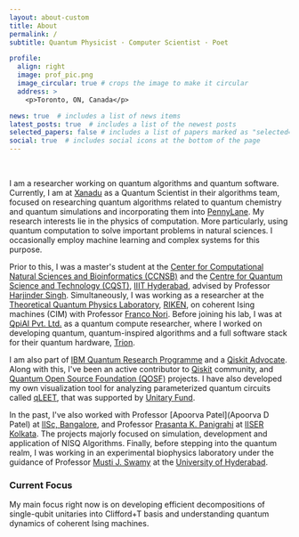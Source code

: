```yaml
---
layout: about-custom
title: About
permalink: /
subtitle: Quantum Physicist · Computer Scientist · Poet

profile:
  align: right
  image: prof_pic.png
  image_circular: true # crops the image to make it circular
  address: >
    <p>Toronto, ON, Canada</p>

news: true  # includes a list of news items
latest_posts: true  # includes a list of the newest posts
selected_papers: false # includes a list of papers marked as "selected={true}"
social: true  # includes social icons at the bottom of the page
---
```

<br>

I am a researcher working on quantum algorithms and quantum software. Currently, I am at [Xanadu](https://www.xanadu.ai/) as a Quantum Scientist in their algorithms team, focused on researching quantum algorithms related to quantum chemistry and quantum simulations and incorporating them into [PennyLane](https://pennylane.ai/). My research interests lie in the physics of computation. More particularly, using quantum computation to solve important problems in natural sciences. I occasionally employ machine learning and complex systems for this purpose. 

Prior to this, I was a master's student at the [Center for Computational Natural Sciences and Bioinformatics (CCNSB)](https://ccnsb.iiit.ac.in/) and the [Centre for Quantum Science and Technology (CQST)](https://cqst.iiit.ac.in/), [IIIT Hyderabad](http://iiit.ac.in), advised by Professor [Harjinder Singh](https://faculty.iiit.ac.in/~laltu/). Simultaneously, I was working as a researcher at the [Theoretical Quantum Physics Laboratory](https://www.riken.jp/en/research/labs/chief/theor_qtm_phys/), [RIKEN](https://www.riken.jp/en/), on coherent Ising machines (CIM) with Professor [Franco Nori](https://scholar.google.com/citations?user=SRUYLREAAAAJ&hl=en). Before joining his lab, I was at [QpiAI Pvt. Ltd.](https://qpiai.tech/) as a quantum compute researcher, where I worked on developing quantum, quantum-inspired algorithms and a full software stack for their quantum hardware, [Trion](https://qpiai.tech/QpiAiHardware).

I am also part of [IBM Quantum Research Programme](https://www.ibm.com/quantum-computing/) and a [Qiskit Advocate](https://qiskit.org/advocates/). Along with this, I've been an active contributor to [Qiskit](https://qiskit.org/) community, and [Quantum Open Source Foundation (QOSF)](https://qosf.org/) projects. I have also developed my own visualization tool for analyzing parameterized quantum circuits called [qLEET](https://github.com/QLemma/qleet/), that was supported by [Unitary Fund](https://www.unitary.fund). 
 
In the past, I've also worked with Professor [Apoorva Patel](Apoorva D Patel) at [IISc, Bangalore](http://iisc.ac.in/), and Professor [Prasanta K. Panigrahi](https://scholar.google.co.in/citations?user=sNq6fwwAAAAJ&hl=en) at [IISER Kolkata](http://iiserkol.ac.in/). The projects majorly focused on simulation, development and application of NISQ Algorithms. Finally, before stepping into the quantum realm, I was working in an experimental biophysics laboratory under the guidance of Professor [Musti J. Swamy](http://chemistry.uohyd.ac.in/~mjs/) at the [University of Hyderabad](https://www.uohyd.ac.in/).

<h3> Current Focus </h3>

My main focus right now is on developing efficient decompositions of single-qubit unitaries into Clifford+T basis and understanding quantum dynamics of coherent Ising machines.

